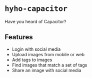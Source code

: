 # `hyho-capacitor`

Have you heard of Capacitor?

## Features

- Login with social media
- Upload images from mobile or web
- Add tags to images
- Find images that match a set of tags
- Share an image with social media
